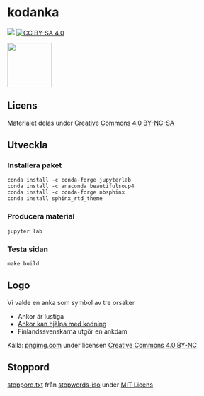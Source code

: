 
# kodanka

![](https://github.com/kodanka/kodanka.fi/workflows/Deploy%20site/badge.svg)
[![CC BY-SA 4.0][cc-by-nc-sa-shield]][cc-by-nc-sa]

<img src="_static/logo.png" width="100">

## Licens

Materialet delas under [Creative Commons 4.0 BY-NC-SA][cc-by-nc-sa]

[cc-by-nc-sa]: https://creativecommons.org/licenses/by-nc-sa/4.0/
[cc-by-nc-sa-shield]: https://img.shields.io/badge/License-CC%20BY--NC--SA%204.0-lightgrey.svg

## Utveckla

### Installera paket

```
conda install -c conda-forge jupyterlab
conda install -c anaconda beautifulsoup4
conda install -c conda-forge nbsphinx
conda install sphinx_rtd_theme
```

### Producera material

```
jupyter lab
```

### Testa sidan

```
make build
```

## Logo

Vi valde en anka som symbol av tre orsaker

- Ankor är lustiga
- [Ankor kan hjälpa med kodning](https://sv.wikipedia.org/wiki/Fels%C3%B6kning_i_kod_med_hj%C3%A4lp_av_gummianka)
- Finlandssvenskarna utgör en ankdam

Källa: [pngimg.com](https://pngimg.com/download/45750) under licensen [Creative Commons 4.0 BY-NC](https://creativecommons.org/licenses/by-nc/4.0/)

## Stoppord

[stoppord.txt](stoppord.txt) från [stopwords-iso](https://github.com/stopwords-iso/stopwords-sv) under [MIT Licens](https://opensource.org/licenses/MIT)
